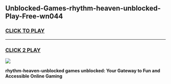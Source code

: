 
## Unblocked-Games-rhythm-heaven-unblocked-Play-Free-wn044
<h3>
<a href="https://premium76.site?title=rhythm-heaven-unblocked&ref=19M">CLICK TO PLAY</a></h3>
<hr>

<h3>
<a href="https://premium76.site?title=rhythm-heaven-unblocked&ref=19M">CLICK 2 PLAY</a>
  
</h3>

<a href="https://premium76.site?title=rhythm-heaven-unblocked&ref=19M"><img src="https://clearcache.store/games.png"></a>


**rhythm-heaven-unblocked games unblocked: Your Gateway to Fun and Accessible Online Gaming**
